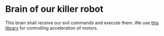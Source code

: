 # Brain of our killer robot

This brain shall receive our evil commands and execute them.
We use [this library](https://github.com/Elijas/arduino-motor-control-library) for controlling acceleration of motors.
